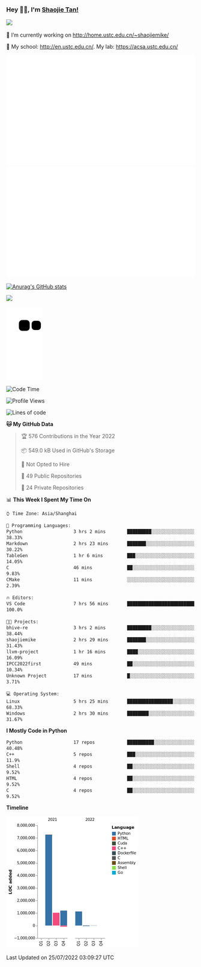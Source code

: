 

<!--
**Kirrito-k423/Kirrito-k423** is a ✨ _special_ ✨ repository because its `README.md` (this file) appears on your GitHub profile.

Here are some ideas to get you started:

- 🔭 I’m currently working on ...
- 🌱 I’m currently learning ...
- 👯 I’m looking to collaborate on ...
- 🤔 I’m looking for help with ...
- 💬 Ask me about ...
- 📫 How to reach me: ...
- 😄 Pronouns: ...
- ⚡ Fun fact: ...
-->
### Hey 👋🏽, I'm [Shaojie Tan!](http://home.ustc.edu.cn/~shaojiemike/about)

![](https://visitor-badge.glitch.me/badge?page_id=Kirrito-k423.Kirrito-k423)

🔭 I’m currently working on http://home.ustc.edu.cn/~shaojiemike/

👯 My school: http://en.ustc.edu.cn/. My lab: https://acsa.ustc.edu.cn/

![](https://github.com/Kirrito-k423/github-stats/blob/master/generated/overview.svg)
![](https://github.com/Kirrito-k423/github-stats/blob/master/generated/languages.svg)

[![Anurag's GitHub stats](https://github-readme-stats.vercel.app/api?username=Kirrito-k423&theme=flag-india&show_icons=true&hide=stars,prs,issues,contribs)](https://github.com/anuraghazra/github-readme-stats)

![](https://github-profile-summary-cards.vercel.app/api/cards/profile-details?username=Kirrito-k423&theme=vue)

![snake gif](https://github.com/Kirrito-k423/Kirrito-k423/blob/output/github-contribution-grid-snake.svg)

<!--START_SECTION:waka-->
![Code Time](http://img.shields.io/badge/Code%20Time-0%20secs-blue)

![Profile Views](http://img.shields.io/badge/Profile%20Views-1-blue)

![Lines of code](https://img.shields.io/badge/From%20Hello%20World%20I%27ve%20Written-10%20Million%20lines%20of%20code-blue)

**🐱 My GitHub Data** 

> 🏆 576 Contributions in the Year 2022
 > 
> 📦 549.0 kB Used in GitHub's Storage 
 > 
> 🚫 Not Opted to Hire
 > 
> 📜 49 Public Repositories 
 > 
> 🔑 24 Private Repositories  
 > 
📊 **This Week I Spent My Time On** 

```text
⌚︎ Time Zone: Asia/Shanghai

💬 Programming Languages: 
Python                   3 hrs 2 mins        █████████░░░░░░░░░░░░░░░░   38.33% 
Markdown                 2 hrs 23 mins       ███████░░░░░░░░░░░░░░░░░░   30.22% 
TableGen                 1 hr 6 mins         ███░░░░░░░░░░░░░░░░░░░░░░   14.05% 
C                        46 mins             ██░░░░░░░░░░░░░░░░░░░░░░░   9.83% 
CMake                    11 mins             ░░░░░░░░░░░░░░░░░░░░░░░░░   2.39%

🔥 Editors: 
VS Code                  7 hrs 56 mins       █████████████████████████   100.0%

🐱‍💻 Projects: 
bhive-re                 3 hrs 2 mins        █████████░░░░░░░░░░░░░░░░   38.44% 
shaojiemike              2 hrs 29 mins       ███████░░░░░░░░░░░░░░░░░░   31.43% 
llvm-project             1 hr 16 mins        ████░░░░░░░░░░░░░░░░░░░░░   16.09% 
IPCC2022first            49 mins             ██░░░░░░░░░░░░░░░░░░░░░░░   10.34% 
Unknown Project          17 mins             █░░░░░░░░░░░░░░░░░░░░░░░░   3.71%

💻 Operating System: 
Linux                    5 hrs 25 mins       █████████████████░░░░░░░░   68.33% 
Windows                  2 hrs 30 mins       ████████░░░░░░░░░░░░░░░░░   31.67%

```

**I Mostly Code in Python** 

```text
Python                   17 repos            ██████████░░░░░░░░░░░░░░░   40.48% 
C++                      5 repos             ███░░░░░░░░░░░░░░░░░░░░░░   11.9% 
Shell                    4 repos             ██░░░░░░░░░░░░░░░░░░░░░░░   9.52% 
HTML                     4 repos             ██░░░░░░░░░░░░░░░░░░░░░░░   9.52% 
C                        4 repos             ██░░░░░░░░░░░░░░░░░░░░░░░   9.52%

```


**Timeline**

![Chart not found](https://raw.githubusercontent.com/Kirrito-k423/Kirrito-k423/main/charts/bar_graph.png) 


 Last Updated on 25/07/2022 03:09:27 UTC
<!--END_SECTION:waka-->

